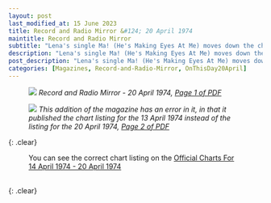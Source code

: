 ```yaml
---
layout: post
last_modified_at: 15 June 2023
title: Record and Radio Mirror &#124; 20 April 1974
maintitle: Record and Radio Mirror
subtitle: "Lena's single Ma! (He's Making Eyes At Me) moves down the charts from number 38 to number 44 but this addition of the magazine has an error in it, in that it published the chart listing for the 13 April 1974 instead of the listing for the 20 April 1974"
description: "Lena's single Ma! (He's Making Eyes At Me) moves down the charts from number 38 to number 44 but this addition of the magazine has an error in it, in that it published the chart listing for the 13 April 1974 instead of the listing for the 20 April 1974."
post_description: "Lena's single Ma! (He's Making Eyes At Me) moves down the charts from number 38 to number 44 but this addition of the magazine has an error in it, in that it published the chart listing for the 13 April 1974 instead of the listing for the 20 April 1974."
categories: [Magazines, Record-and-Radio-Mirror, OnThisDay20April]
---
```


<figure class="fig1">
<a href="/assets/images/magazines/1974-04-20-01-record-&-radio-mirror.png"><img src="/assets/images/magazines/1974-04-20-01-record-&-radio-mirror.png" class="full-width zoom-in" /></a>
<cite>Record and Radio Mirror - 20 April 1974, <a class="external-link" href="https://www.americanradiohistory.com/UK/Record-Mirror/70s/74/Record-Mirror-1974-04-20.pdf">Page 1 of PDF</a></cite>
</figure>

<figure class="fig2">
<a href="/assets/images/magazines/1974-04-20-02-record-&-radio-mirror.png"><img src="/assets/images/magazines/1974-04-20-02-record-&-radio-mirror.png" class="full-width zoom-in" /></a>
<cite>This addition of the magazine has an error in it, in that it published the chart listing for the 13 April 1974 instead of the listing for the 20 April 1974, <a class="external-link" href="https://www.americanradiohistory.com/UK/Record-Mirror/70s/74/Record-Mirror-1974-04-20.pdf#page=02">Page 2 of PDF</a></cite>
</figure>

{: .clear}

<figure class="fig3">
<p>You can see the correct chart listing on the <a class="external-link" href="https://www.officialcharts.com/charts/singles-chart/19740414/7501">Official Charts For 14 April 1974 - 20 April 1974</a></p>
</figure>

<br />{: .clear}

